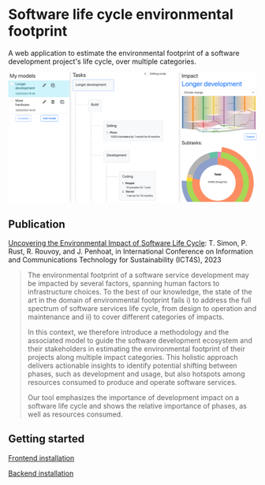 # Software life cycle environmental footprint

A web application to estimate the environmental footprint of a software development project's life cycle, over multiple categories.

![Application screenshot](app_screenshot.png "Title")

## Publication

[Uncovering the Environmental Impact of Software Life Cycle](https://inria.hal.science/hal-04082263):
T. Simon, P. Rust, R. Rouvoy, and J. Penhoat, in International Conference on Information and Communications Technology for Sustainability (ICT4S), 2023

> The environmental footprint of a software service development may be impacted by several factors, spanning human factors to infrastructure choices. To the best of our knowledge, the state of the art in the domain of environmental footprint fails i) to address the full spectrum of software services life cycle, from design to operation and maintenance and ii) to cover different categories of impacts.
>
> In this context, we therefore introduce a methodology and the associated model to guide the software development ecosystem and their stakeholders in estimating the environmental footprint of their projects along multiple impact categories. This holistic approach delivers actionable insights to identify potential shifting between phases, such as development and usage, but also hotspots among resources consumed to produce and operate software services.
>
> Our tool emphasizes the importance of development impact on a software life cycle and shows the relative importance of phases, as well as resources consumed.

## Getting started

[Frontend installation](./front/README.md)

[Backend installation](./back/README.md)
